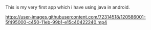 This is my very first app which i have using java in android.




https://user-images.githubusercontent.com/72314518/120586001-5f495000-c450-11eb-99b1-e15c40422240.mp4



 

